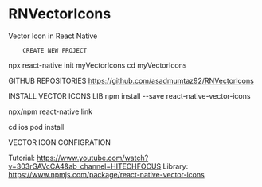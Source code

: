 # RNVectorIcons

Vector Icon in React Native



		CREATE NEW PROJECT

npx react-native init myVectorIcons
cd myVectorIcons



GITHUB REPOSITORIES
https://github.com/asadmumtaz92/RNVectorIcons


INSTALL VECTOR ICONS LIB
npm install --save react-native-vector-icons

npx/npm react-native link

cd ios 
pod install


VECTOR ICON CONFIGRATION

Tutorial: https://www.youtube.com/watch?v=303rGAVcCA4&ab_channel=HITECHFOCUS
Library: https://www.npmjs.com/package/react-native-vector-icons
 
